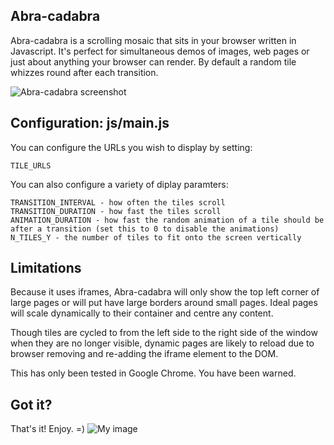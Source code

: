 ## Abra-cadabra

Abra-cadabra is a scrolling mosaic that sits in your browser written in Javascript. 
It's perfect for simultaneous demos of images, web pages or just about anything your browser can render.
By default a random tile whizzes round after each transition.

![Abra-cadabra screenshot](https://raw.github.com/chetbox/Abra-cadabra/master/doc/screenshot.png)

## Configuration: js/main.js

You can configure the URLs you wish to display by setting:
  
    TILE_URLS

You can also configure a variety of diplay paramters:

    TRANSITION_INTERVAL - how often the tiles scroll
    TRANSITION_DURATION - how fast the tiles scroll
    ANIMATION_DURATION - how fast the random animation of a tile should be after a transition (set this to 0 to disable the animations)
    N_TILES_Y - the number of tiles to fit onto the screen vertically
  
## Limitations

Because it uses iframes, Abra-cadabra will only show the top left corner of large pages or will put have large borders around small pages.
Ideal pages will scale dynamically to their container and centre any content.

Though tiles are cycled to from the left side to the right side of the window when they are no longer visible, dynamic pages are likely
to reload due to browser removing and re-adding the iframe element to the DOM.

This has only been tested in Google Chrome. You have been warned.

## Got it?

That's it! Enjoy. =)
![My image](username.github.com/repository/img/image.jpg)
